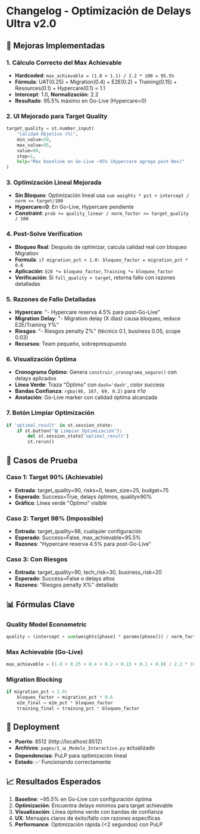 # Changelog - Optimización de Delays Ultra v2.0

## 🎯 Mejoras Implementadas

### 1. **Cálculo Correcto del Max Achievable**
- **Hardcoded**: `max_achievable = (1.0 + 1.1) / 2.2 * 100 = 95.5%`
- **Fórmula**: UAT(0.25) + Migration(0.4) + E2E(0.2) + Training(0.15) + Resources(0.1) + Hypercare(0.1) = 1.1
- **Intercept**: 1.0, **Normalización**: 2.2
- **Resultado**: 95.5% máximo en Go-Live (Hypercare=0)

### 2. **UI Mejorado para Target Quality**
```python
target_quality = st.number_input(
    "Calidad Objetivo (%)", 
    min_value=50, 
    max_value=95, 
    value=90, 
    step=1,
    help="Max baseline en Go-Live ~95% (Hypercare agrega post-Nov)"
)
```

### 3. **Optimización Lineal Mejorada**
- **Sin Bloqueo**: Optimización lineal usa `sum weights * pct + intercept / norm >= target/100`
- **Hypercare=0**: En Go-Live, Hypercare pendiente
- **Constraint**: `prob += quality_linear / norm_factor >= target_quality / 100`

### 4. **Post-Solve Verification**
- **Bloqueo Real**: Después de optimizar, calcula calidad real con bloqueo Migration
- **Formula**: `if migration_pct < 1.0: bloqueo_factor = migration_pct * 0.6`
- **Aplicación**: `E2E *= bloqueo_factor`, `Training *= bloqueo_factor`
- **Verificación**: Si `full_quality < target`, retorna fallo con razones detalladas

### 5. **Razones de Fallo Detalladas**
- **Hypercare**: "- Hypercare reserva 4.5% para post-Go-Live"
- **Migration Delay**: "- Migration delay (X días) causa bloqueo, reduce E2E/Training Y%"
- **Riesgos**: "- Riesgos penalty Z%" (técnico 0.1, business 0.05, scope 0.03)
- **Recursos**: Team pequeño, sobrepresupuesto

### 6. **Visualización Óptima**
- **Cronograma Óptimo**: Genera `construir_cronograma_seguro()` con delays aplicados
- **Línea Verde**: Traza "Óptimo" con `dash='dash'`, color success
- **Bandas Confianza**: `rgba(40, 167, 69, 0.2)` para ±1σ
- **Anotación**: Go-Live marker con calidad óptima alcanzada

### 7. **Botón Limpiar Optimización**
```python
if 'optimal_result' in st.session_state:
    if st.button("🗑️ Limpiar Optimización"):
        del st.session_state['optimal_result']
        st.rerun()
```

## 🧪 Casos de Prueba

### Caso 1: Target 90% (Achievable)
- **Entrada**: target_quality=90, risks=0, team_size=25, budget=75
- **Esperado**: Success=True, delays óptimos, quality≥90%
- **Gráfico**: Línea verde "Óptimo" visible

### Caso 2: Target 98% (Impossible)
- **Entrada**: target_quality=98, cualquier configuración
- **Esperado**: Success=False, max_achievable=95.5%
- **Razones**: "Hypercare reserva 4.5% para post-Go-Live"

### Caso 3: Con Riesgos
- **Entrada**: target_quality=90, tech_risk=30, business_risk=20
- **Esperado**: Success=False o delays altos
- **Razones**: "Riesgos penalty X%" detallado

## 📊 Fórmulas Clave

### Quality Model Econometric
```python
quality = (intercept + sum(weights[phase] * params[phase])) / norm_factor * 100
```

### Max Achievable (Go-Live)
```python
max_achievable = (1.0 + 0.25 + 0.4 + 0.2 + 0.15 + 0.1 + 0.0) / 2.2 * 100 = 95.5%
```

### Migration Blocking
```python
if migration_pct < 1.0:
    bloqueo_factor = migration_pct * 0.6
    e2e_final = e2e_pct * bloqueo_factor
    training_final = training_pct * bloqueo_factor
```

## 🚀 Deployment

- **Puerto**: 8512 (http://localhost:8512)
- **Archivos**: `pages/1_📊_Modelo_Interactivo.py` actualizado
- **Dependencias**: PuLP para optimización lineal
- **Estado**: ✅ Funcionando correctamente

## 📈 Resultados Esperados

1. **Baseline**: ~95.5% en Go-Live con configuración óptima
2. **Optimización**: Encuentra delays mínimos para target achievable
3. **Visualización**: Línea óptima verde con bandas de confianza
4. **UX**: Mensajes claros de éxito/fallo con razones específicas
5. **Performance**: Optimización rápida (<2 segundos) con PuLP 